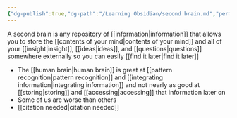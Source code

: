 ```yaml
---
{"dg-publish":true,"dg-path":"/Learning Obsidian/second brain.md","permalink":"//learning-obsidian/second-brain/","created":"","updated":""}
---
```


A second brain is any repository of [[information\|information]] that allows you to store the [[contents of your mind\|contents of your mind]] and all of your [[insight\|insight]], [[ideas\|ideas]], and [[questions\|questions]] somewhere externally so you can easily [[find it later\|find it later]]

- The [[human brain\|human brain]] is great at [[pattern recognition\|pattern recognition]] and [[integrating information\|integrating information]] and not nearly as good at [[storing\|storing]] and [[accessing\|accessing]] that information later on
- Some of us are worse than others
- [[citation needed\|citation needed]]